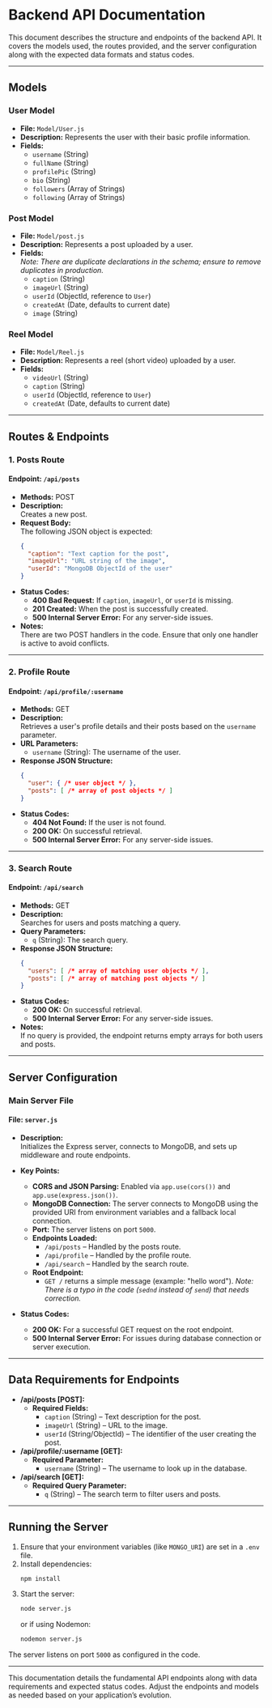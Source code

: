 # Backend API Documentation

This document describes the structure and endpoints of the backend API. It covers the models used, the routes provided, and the server configuration along with the expected data formats and status codes.

---

## Models

### User Model
- **File:** `Model/User.js`
- **Description:** Represents the user with their basic profile information.
- **Fields:**
  - `username` (String)
  - `fullName` (String)
  - `profilePic` (String)
  - `bio` (String)
  - `followers` (Array of Strings)
  - `following` (Array of Strings)

### Post Model
- **File:** `Model/post.js`
- **Description:** Represents a post uploaded by a user.
- **Fields:**  
  *Note: There are duplicate declarations in the schema; ensure to remove duplicates in production.*
  - `caption` (String)
  - `imageUrl` (String)
  - `userId` (ObjectId, reference to `User`)
  - `createdAt` (Date, defaults to current date)
  - `image` (String)

### Reel Model
- **File:** `Model/Reel.js`
- **Description:** Represents a reel (short video) uploaded by a user.
- **Fields:**
  - `videoUrl` (String)
  - `caption` (String)
  - `userId` (ObjectId, reference to `User`)
  - `createdAt` (Date, defaults to current date)

---

## Routes & Endpoints

### 1. Posts Route

#### Endpoint: `/api/posts`
- **Methods:** POST
- **Description:**  
  Creates a new post.
- **Request Body:**  
  The following JSON object is expected:
  ```json
  {
    "caption": "Text caption for the post",
    "imageUrl": "URL string of the image",
    "userId": "MongoDB ObjectId of the user"
  }
  ```
- **Status Codes:**
  - **400 Bad Request:** If `caption`, `imageUrl`, or `userId` is missing.
  - **201 Created:** When the post is successfully created.
  - **500 Internal Server Error:** For any server-side issues.
- **Notes:**  
  There are two POST handlers in the code. Ensure that only one handler is active to avoid conflicts.

---

### 2. Profile Route

#### Endpoint: `/api/profile/:username`
- **Methods:** GET
- **Description:**  
  Retrieves a user's profile details and their posts based on the `username` parameter.
- **URL Parameters:**
  - `username` (String): The username of the user.
- **Response JSON Structure:**
  ```json
  {
    "user": { /* user object */ },
    "posts": [ /* array of post objects */ ]
  }
  ```
- **Status Codes:**
  - **404 Not Found:** If the user is not found.
  - **200 OK:** On successful retrieval.
  - **500 Internal Server Error:** For any server-side issues.

---

### 3. Search Route

#### Endpoint: `/api/search`
- **Methods:** GET
- **Description:**  
  Searches for users and posts matching a query.
- **Query Parameters:**
  - `q` (String): The search query.
- **Response JSON Structure:**
  ```json
  {
    "users": [ /* array of matching user objects */ ],
    "posts": [ /* array of matching post objects */ ]
  }
  ```
- **Status Codes:**
  - **200 OK:** On successful retrieval.
  - **500 Internal Server Error:** For any server-side issues.
- **Notes:**  
  If no query is provided, the endpoint returns empty arrays for both users and posts.

---

## Server Configuration

### Main Server File

#### File: `server.js`
- **Description:**  
  Initializes the Express server, connects to MongoDB, and sets up middleware and route endpoints.
- **Key Points:**
  - **CORS and JSON Parsing:** Enabled via `app.use(cors())` and `app.use(express.json())`.
  - **MongoDB Connection:** The server connects to MongoDB using the provided URI from environment variables and a fallback local connection.
  - **Port:** The server listens on port `5000`.
  - **Endpoints Loaded:**  
    - `/api/posts` – Handled by the posts route.
    - `/api/profile` – Handled by the profile route.
    - `/api/search` – Handled by the search route.
  - **Root Endpoint:**  
    - `GET /` returns a simple message (example: "hello word"). *Note: There is a typo in the code (`sednd` instead of `send`) that needs correction.*

- **Status Codes:**
  - **200 OK:** For a successful GET request on the root endpoint.
  - **500 Internal Server Error:** For issues during database connection or server execution.

---

## Data Requirements for Endpoints

- **/api/posts [POST]:**
  - **Required Fields:**
    - `caption` (String) – Text description for the post.
    - `imageUrl` (String) – URL to the image.
    - `userId` (String/ObjectId) – The identifier of the user creating the post.
- **/api/profile/:username [GET]:**
  - **Required Parameter:**
    - `username` (String) – The username to look up in the database.
- **/api/search [GET]:**
  - **Required Query Parameter:**
    - `q` (String) – The search term to filter users and posts.

---

## Running the Server

1. Ensure that your environment variables (like `MONGO_URI`) are set in a `.env` file.
2. Install dependencies:
   ```bash
   npm install
   ```
3. Start the server:
   ```bash
   node server.js
   ```
   or if using Nodemon:
   ```bash
   nodemon server.js
   ```

The server listens on port `5000` as configured in the code.

---

This documentation details the fundamental API endpoints along with data requirements and expected status codes. Adjust the endpoints and models as needed based on your application’s evolution.